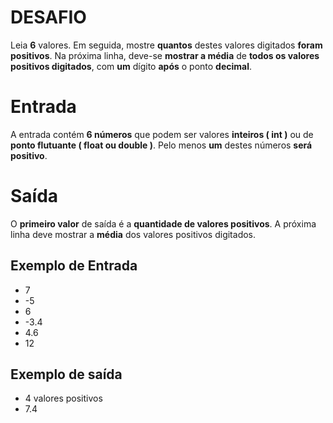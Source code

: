 <h1>DESAFIO</h1>
<p>Leia <strong>6</strong> valores. Em seguida, mostre <strong>quantos</strong> destes valores digitados <strong>foram positivos</strong>. Na próxima linha, deve-se <strong>mostrar a média</strong> de <strong>todos os valores positivos digitados</strong>, com <strong>um</strong> dígito <strong>após</strong> o ponto <strong>decimal</strong>.</p>

<h1>Entrada</h1>
<p>A entrada contém <strong>6 números</strong> que podem ser valores <strong>inteiros ( int )</strong> ou de <strong>ponto flutuante ( float ou double )</strong>. Pelo menos <strong>um</strong> destes números <strong>será positivo</strong>.</p>

<h1>Saída</h1>
<p>O <strong>primeiro valor</strong> de saída é a <strong>quantidade de valores positivos</strong>. A próxima linha deve mostrar a <strong>média</strong> dos valores positivos digitados.</p>

<h2>Exemplo de Entrada</h2>
<ul>
    <li>7</li>
    <li>-5</li>
    <li>6</li>
    <li>-3.4</li>
    <li>4.6</li>
    <li>12</li>
</ul>

<h2>Exemplo de saída</h2>
<ul>
    <li>4 valores positivos</li>
    <li>7.4</li>
</ul>